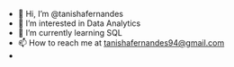 - 👋 Hi, I’m @tanishafernandes
- 👀 I’m interested in Data Analytics
- 🌱 I’m currently learning SQL
- 📫 How to reach me at tanishafernandes94@gmail.com
- 

<!---
tanishafernandes/tanishafernandes is a ✨ special ✨ repository because its `README.md` (this file) appears on your GitHub profile.
You can click the Preview link to take a look at your changes.
--->
